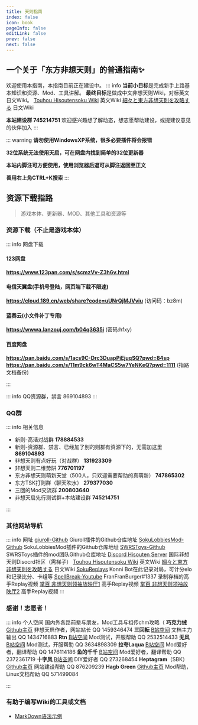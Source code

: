 ```yaml
---
title: 天则指南
index: false
icon: book
pageInfo: false
editLink: false
prev: false
next: false
---
```


## **一个关于「东方非想天则」的普通指南✨**
欢迎使用本指南，本指南目前正在建设中。
::: info
**当前小目标**是完成新手上路基本知识和资源、Mod、工具讲解。
**最终目标**是做成中文非想天则Wiki，对标英文日文Wiki。
[Touhou Hisoutensoku Wiki](https://hisouten.koumakan.jp/wiki/Touhou_Hisoutensoku_Wiki) 英文Wiki
[細々と東方非想天則を攻略する](https://w.atwiki.jp/bulletaction/) 日文Wiki

**本站建设群 745214751** 欢迎感兴趣想了解动态，想志愿帮助建设，或提建议意见的伙伴加入
:::

::: warning 
**请勿使用WindowsXP系统，很多必要插件将会报错**

**32位系统无法使用天启，可在网盘内找到简单的32位更新器**

**本站内脚注可方便使用，使用浏览器后退可从脚注返回至正文**

**善用右上角CTRL+K搜索**
:::

## **资源下载指路**
>游戏本体、更新器、MOD、其他工具和资源等


### **资源下载（不止是游戏本体）**

::: info 网盘下载

#### 123网盘
**https://www.123pan.com/s/scmzVv-Z3h6v.html**

#### 电信天翼盘(手机号登陆，网页端下载不限速)
**https://cloud.189.cn/web/share?code=uUNrQjMJVviu** (访问码：bz8m)


#### 蓝奏云(小文件补丁专用)
**https://wwwa.lanzouj.com/b04q3635i** (密码:hfxy)

#### 百度网盘
**https://pan.baidu.com/s/1acs9C-Drc3DuapPiEjuqSQ?pwd=84sp**
**https://pan.baidu.com/s/11m9ck6wT4MaCS5w7YeNKeQ?pwd=1111** (指路文档备份)

:::

::: info QQ资源群，禁言
 869104893
:::


### **QQ群** 

::: info 相关信息

- 新则-高活对战群  **178884533**
- 新则-资源群、禁言、已经加了别的则群有资源下的，无需加这里  **869104893**
- 非想天则有点好玩（对战群）  **131923309**
- 非想天则二维势阱 **776701197**
- 东方非想天则萌新天堂（500人，只欢迎需要帮助的真萌新）  **747865302**
- 东方TSK打则群（聊天吹水）   **279377030**
- 三回的Mod交流群  **200803640**
- 非想天启先行测试群+本站建设群  **745214751**

:::




### **其他网站导航**

::: info 网址
[giuroll-Github](https://github.com/Giufinn/giuroll) Giuroll插件的Github仓库地址
[SokuLobbiesMod-Github](https://github.com/Gegel85/SokuLobbies) SokuLobbiesMod插件的Github仓库地址
[SWRSToys-Github](https://github.com/SokuDev/SokuMods) SWRSToys插件的mod团队Github仓库地址
[Discord Hisouten Server](https://discord.gg/hisouten) 国际非想天则Disocrd社区（需梯子）
[Touhou Hisoutensoku Wiki](https://hisouten.koumakan.jp/wiki/Touhou_Hisoutensoku_Wiki) 英文Wiki
[細々と東方非想天則を攻略する](https://w.atwiki.jp/bulletaction/) 日文Wiki
[SokuReplays](https://sokureplays.delthas.fr) Konni Bot在此记录对局，可计分elo和记录比分、卡组等
[SpellBreak-Youtube](https://www.youtube.com/c/SpellBreakSoku/videos) FranFranBurger#1337 录制存档的高手Replay视频
[掌百 非想天则领袖放映厅1](https://space.bilibili.com/691870131/video) 高手Replay视频
[掌百 非想天则领袖放映厅2](https://space.bilibili.com/485915/video) 高手Replay视频
:::

### **感谢！志愿者！** 

::: info 个人空间
国内外各路前辈与朋友，Mod工具与祖传chm攻略（
**巧克力绒** [Github主页](https://github.com/ChocoFleece) 非想天启作者，网站站长 QQ 1459346474
**三回転** [B站空间](https://space.bilibili.com/357511007) 文档主力输出 QQ 1434716883
**Rtn** [B站空间](https://space.bilibili.com/21536) Mod测试，开服帮助 QQ 2532514433
**无风** [B站空间](https://space.bilibili.com/10389682) Mod测试，开服帮助 QQ 3634898309
**拉夸Laqua** [B站空间](https://space.bilibili.com/2263854) Mod爱好者，翻译帮助 QQ 1476114186
**鱼的千千** [B站空间](https://space.bilibili.com/179036988) Mod爱好者，翻译帮助 QQ 2372361719
**十字凤** [B站空间](https://space.bilibili.com/12109907) DIY爱好者 QQ 273268454
**Heptagram**（SBK）[Github主页](https://github.com/UTSUHO) 网站建设帮助 QQ 876209239
**Hagb Green** [Github主页](https://github.com/Hagb) Mod帮助，Linux文档帮助 QQ 571499084

:::


### 有助于编写Wiki的工具或文档
- [MarkDown语法示例](https://theme-hope.vuejs.press/zh/cookbook/markdown/demo.html#%E5%88%86%E5%89%B2%E7%BA%BF)

